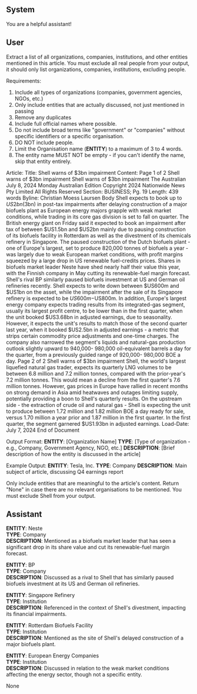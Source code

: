 ## System

You are a helpful assistant!

## User


Extract a list of all organizations, companies, institutions, and other entities mentioned in this article. You must exclude all real people from your output, it should only list organizations, companies, institutions, excluding people.

Requirements:
1. Include all types of organizations (companies, government agencies, NGOs, etc.)
2. Only include entities that are actually discussed, not just mentioned in passing
3. Remove any duplicates
4. Include full official names where possible.
5. Do not include broad terms like "government" or "companies" without specific identifiers or a specific organisation.
6. DO NOT include people.
7. Limit the Organisation name (**ENTITY**) to a maximum of 3 to 4 words.
8. The entity name MUST NOT be empty - if you can't identify the name, skip that entity entirely.

Article:
Title: Shell warns of $3bn impairment
Content: Page 1 of 2
Shell warns of $3bn impairment
Shell warns of $3bn impairment
The Australian
July 8, 2024 Monday
Australian Edition
Copyright 2024 Nationwide News Pty Limited All Rights Reserved
Section: BUSINESS; Pg. 19
Length: 439 words
Byline: Christian Moess Laursen
Body
Shell expects to book up to $US2bn ($3bn) in post-tax impairments after delaying construction of a major biofuels 
plant as European energy majors grapple with weak market conditions, while trading in its core gas division is set to 
fall on quarter.
The British energy giant on Friday said it expected to book an impairment after tax of between $US1.5bn and 
$US2bn mainly due to pausing construction of its biofuels facility in Rotterdam as well as the divestment of its 
chemicals refinery in Singapore.
The paused construction of the Dutch biofuels plant - one of Europe's largest, set to produce 820,000 tonnes of 
biofuels a year - was largely due to weak European market conditions, with profit margins squeezed by a large drop 
in US renewable fuel-credits prices.
Shares in biofuels market leader Neste have shed nearly half their value this year, with the Finnish company in May 
cutting its renewable-fuel margin forecast. Shell's rival BP similarly paused biofuels investment at US and German 
oil refineries recently.
Shell expects to write down between $US600m and $US1bn on the asset, while the impairment after the sale of its 
Singapore refinery is expected to be $US600m-$US800m.
In addition, Europe's largest energy company expects trading results from its integrated-gas segment, usually its 
largest profit centre, to be lower than in the first quarter, when the unit booked $US3.68bn in adjusted earnings, due 
to seasonality.
However, it expects the unit's results to match those of the second quarter last year, when it booked $US2.5bn in 
adjusted earnings - a metric that strips certain commodity price adjustments and one-time charges.
The company also narrowed the segment's liquids and natural-gas production outlook slightly upward to 940,000- 
980,000 oil-equivalent barrels a day for the quarter, from a previously guided range of 920,000- 980,000 BOE a 
day.
Page 2 of 2
Shell warns of $3bn impairment
Shell, the world's largest liquefied natural gas trader, expects its quarterly LNG volumes to be between 6.8 million 
and 7.2 million tonnes, compared with the prior-year's 7.2 million tonnes.
This would mean a decline from the first quarter's 7.6 million tonnes. However, gas prices in Europe have rallied in 
recent months on strong demand in Asia amid heatwaves and outages limiting supply, potentially providing a boon 
to Shell's quarterly results.
On the upstream side - the extraction of crude oil and natural gas - Shell is expecting the unit to produce between 
1.72 million and 1.82 million BOE a day ready for sale, versus 1.70 million a year prior and 1.87 million in the first 
quarter. In the first quarter, the segment garnered $US1.93bn in adjusted earnings.
Load-Date: July 7, 2024
End of Document

Output Format:
**ENTITY**: [Organization Name]
**TYPE**: [Type of organization - e.g., Company, Government Agency, NGO, etc.]
**DESCRIPTION**: [Brief description of how the entity is discussed in the article]

Example Output:
**ENTITY**: Tesla, Inc.
**TYPE**: Company
**DESCRIPTION**: Main subject of article, discussing Q4 earnings report

Only include entities that are meaningful to the article's content. Return "None" in case there are no relevant organisations to be mentioned.
You must exclude Shell from your output.


## Assistant

**ENTITY**: Neste  
**TYPE**: Company  
**DESCRIPTION**: Mentioned as a biofuels market leader that has seen a significant drop in its share value and cut its renewable-fuel margin forecast.

**ENTITY**: BP  
**TYPE**: Company  
**DESCRIPTION**: Discussed as a rival to Shell that has similarly paused biofuels investment at its US and German oil refineries.  

**ENTITY**: Singapore Refinery  
**TYPE**: Institution  
**DESCRIPTION**: Referenced in the context of Shell's divestment, impacting its financial impairments.  

**ENTITY**: Rotterdam Biofuels Facility  
**TYPE**: Institution  
**DESCRIPTION**: Mentioned as the site of Shell's delayed construction of a major biofuels plant.  

**ENTITY**: European Energy Companies  
**TYPE**: Institution  
**DESCRIPTION**: Discussed in relation to the weak market conditions affecting the energy sector, though not a specific entity.  

None

